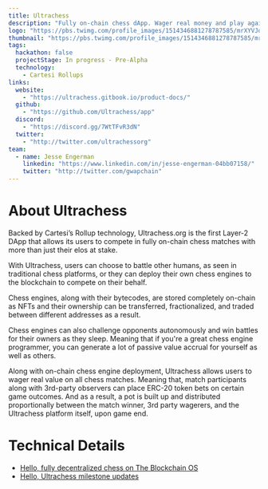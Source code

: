 ```yaml
---
title: Ultrachess
description: "Fully on-chain chess dApp. Wager real money and play against other chess pros. Or deploy your own chess bots to compete in AI chess battles"
logo: "https://pbs.twimg.com/profile_images/1514346881278787585/mrXYVJdt_400x400.jpg"
thumbnail: "https://pbs.twimg.com/profile_images/1514346881278787585/mrXYVJdt_400x400.jpg"
tags:
  hackathon: false
  projectStage: In progress - Pre-Alpha
  technology:
    - Cartesi Rollups
links:
  website:
    - "https://ultrachess.gitbook.io/product-docs/"
  github:
    - "https://github.com/Ultrachess/app"
  discord:
    - "https://discord.gg/7WtTFvR3dN"
  twitter:
    - "http://twitter.com/ultrachessorg"
team:
  - name: Jesse Engerman
    linkedin: "https://www.linkedin.com/in/jesse-engerman-04bb07158/"
    twitter: "http://twitter.com/gwapchain"
---
```


# About Ultrachess

Backed by Cartesi’s Rollup technology, Ultrachess.org is the first Layer-2 DApp that allows its users to compete in fully on-chain chess matches with more than just their elos at stake.

With Ultrachess, users can choose to battle other humans, as seen in traditional chess platforms, or they can deploy their own chess engines to the blockchain to compete on their behalf.

Chess engines, along with their bytecodes, are stored completely on-chain as NFTs and their ownership can be transferred, fractionalized, and traded between different addresses as a result.

Chess engines can also challenge opponents autonomously and win battles for their owners as they sleep. Meaning that if you're a great chess engine programmer, you can generate a lot of passive value accrual for yourself as well as others.

Along with on-chain chess engine deployment, Ultrachess allows users to wager real value on all chess matches. Meaning that, match participants along with 3rd-party observers can place ERC-20 token bets on certain game outcomes. And as a result, a pot is built up and distributed proportionally between the match winner, 3rd party wagerers, and the Ultrachess platform itself, upon game end.

# Technical Details

- [Hello, fully decentralized chess on The Blockchain OS](https://medium.com/cartesi/hello-fully-decentralized-chess-on-the-blockchain-os-6b656293c751)
- [Hello, Ultrachess milestone updates](https://medium.com/cartesi/hello-ultrachess-milestone-updates-5ed3ef52d265)
